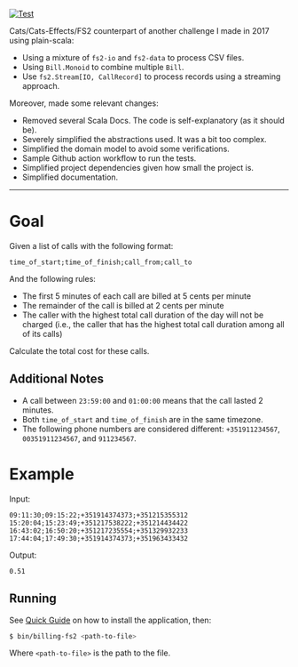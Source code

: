 [![Test](https://github.com/bphenriques-interview-challenges/phone-calls-billing-challenge-fs2/actions/workflows/test.yaml/badge.svg)](https://github.com/bphenriques-interview-challenges/phone-calls-billing-challenge-fs2/actions/workflows/test.yaml)

Cats/Cats-Effects/FS2 counterpart of another challenge I made in 2017 using plain-scala:
- Using a mixture of `fs2-io` and `fs2-data` to process CSV files.
- Using `Bill.Monoid` to combine multiple `Bill`.
- Use `fs2.Stream[IO, CallRecord]` to process records using a streaming approach.

Moreover, made some relevant changes:
- Removed several Scala Docs. The code is self-explanatory (as it should be).
- Severely simplified the abstractions used. It was a bit too complex.
- Simplified the domain model to avoid some verifications.
- Sample Github action workflow to run the tests.
- Simplified project dependencies given how small the project is.
- Simplified documentation.
---

# Goal

Given a list of calls with the following format:

    time_of_start;time_of_finish;call_from;call_to

And the following rules:

 - The first 5 minutes of each call are billed at 5 cents per minute
 - The remainder of the call is billed at 2 cents per minute
 - The caller with the highest total call duration of the day will not be charged (i.e., the caller that has the highest total call duration among all of its calls)

Calculate the total cost for these calls.

## Additional Notes

* A call between `23:59:00` and `01:00:00` means that the call lasted 2 minutes.
* Both `time_of_start` and `time_of_finish` are in the same timezone.
* The following phone numbers are considered different: `+351911234567`, `00351911234567`, and `911234567`.

# Example

Input:
```
09:11:30;09:15:22;+351914374373;+351215355312
15:20:04;15:23:49;+351217538222;+351214434422
16:43:02;16:50:20;+351217235554;+351329932233
17:44:04;17:49:30;+351914374373;+351963433432
```

Output:
``` 
0.51
``` 

## Running

See [Quick Guide](CONTRIBUTING.md#quick-guide) on how to install the application, then:
```bash
$ bin/billing-fs2 <path-to-file>
```

Where `<path-to-file>` is the path to the file.
